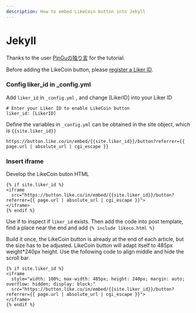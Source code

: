 ```yaml
---
description: How to embed LikeCoin button into Jekyll
---
```


# Jekyll

Thanks to the user [PinGuの独り言](https://pingu.moe/2020/01/integrate-likebutton-with-jekyll/) for the tutorial.

Before adding the LikeCoin button, please [register a Liker ID](https://docs.like.co/user-guide/liker-id/how-to-register-a-liker-id).

### Config liker\_id in \_config.yml  <a id="&#x5F9E;_configyml&#x8A2D;&#x5B9A;liker_id"></a>

Add `liker_id` in `_config.yml` , and change \[LikerID\] into your Liker ID

```text
# Enter your Liker ID to enable LikeCoin button
liker_id: [LikerID]
```

Define the variables in `_config.yml` can be obtained in the site object, which is `{{site.liker_id}}`

```text
https://button.like.co/in/embed/{{site.liker_id}}/button?referrer={{ page.url | absolute_url | cgi_escape }}
```

### Insert iframe <a id="&#x63D2;&#x5165;iframe"></a>

Develop the LikeCoin buton HTML

```text
{% if site.liker_id %}
<iframe
  src="https://button.like.co/in/embed/{{site.liker_id}}/button?referrer={{ page.url | absolute_url | cgi_escape }}">
</iframe>
{% endif %}
```

Use if to inspect if `liker_id` exists. Then add the code into post template, find a place near the end and add `{% include likeco.html %}`

Build it once, the LikeCoin button is already at the end of each article, but the size has to be adjusted. LikeCoin button will adapt itself to 485px weight\*240px height. Use the following code to align middle and hide the scroll bar.

```text
{% if site.liker_id %}
<iframe
  style="width: 100%; max-width: 485px; height: 240px; margin: auto; overflow: hidden; display: block;"
  src="https://button.like.co/in/embed/{{site.liker_id}}/button?referrer={{ page.url | absolute_url | cgi_escape }}">
</iframe>
{% endif %}
```

